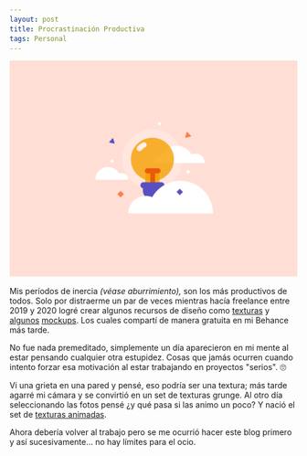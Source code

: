 ```yaml
---
layout: post
title: Procrastinación Productiva
tags: Personal
---
```


![Procrastinación](/public/images/procras_artwork_2x.png)

Mis períodos de inercia _(véase aburrimiento),_ son los más productivos de todos. Solo por distraerme un par de veces mientras hacía freelance entre 2019 y 2020 logré crear algunos recursos de diseño como [texturas](https://www.behance.net/gallery/97588951/Decay-Textures) y [algunos](https://www.behance.net/gallery/94218299/Boxset-Mockup) [mockups](https://www.behance.net/gallery/129057233/Vapor-Kit). Los cuales compartí de manera gratuita en mi Behance más tarde.

No fue nada premeditado, simplemente un día aparecieron en mi mente al estar pensando cualquier otra estupidez. Cosas que jamás ocurren cuando intento forzar esa motivación al estar trabajando en proyectos "serios". 🙄

Vi una grieta en una pared y pensé, eso podría ser una textura; más tarde agarré mi cámara y se convirtió en un set de texturas grunge. Al otro día seleccionando las fotos pensé ¿y qué pasa si las animo un poco? Y nació el set de [texturas animadas](https://www.behance.net/gallery/104912707/Retro-Noise).

Ahora debería volver al trabajo pero se me ocurrió hacer este blog primero y así sucesivamente… no hay límites para el ocio.